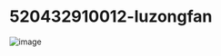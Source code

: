 # 520432910012-luzongfan
![image](https://user-images.githubusercontent.com/90836201/138593737-b9cb638d-bcfe-4257-a3b2-89a4726a7e8d.png)
